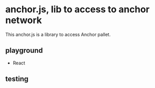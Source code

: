 # anchor.js, lib to access to anchor network

This anchor.js is a library to access Anchor pallet.

## playground

* React

## testing
